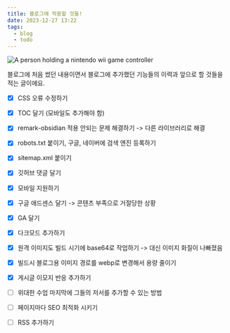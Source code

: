 ```yaml
---
title: 블로그에 적용할 것들!
date: 2023-12-27 13:22
tags:
  - blog
  - todo
---
```



![A person holding a nintendo wii game controller](https://images.unsplash.com/photo-1721332154373-17e78d19b4a4?q=80&w=2535&auto=format&fit=crop&ixlib=rb-4.0.3&ixid=M3wxMjA3fDF8MHxwaG90by1wYWdlfHx8fGVufDB8fHx8fA%3D%3D)

블로그에 처음 썼던 내용이면서 블로그에 추가했던 기능들의 이력과 앞으로 할 것들을 적는 글이에요.

- [x] CSS 오류 수정하기
- [x] TOC 달기 (모바일도 추가해야 함)
- [x] remark-obsidian 적용 안되는 문제 해결하기 -> 다른 라이브러리로 해결
- [x] robots.txt 붙이기, 구글, 네이버에 검색 엔진 등록하기
- [x] sitemap.xml 붙이기
- [x] 깃허브 댓글 달기
- [x] 모바일 지원하기
- [x] 구글 애드센스 달기 -> 콘텐츠 부족으로 거절당한 상황
- [x] GA 달기
- [x] 다크모드 추가하기
- [x] 원격 이미지도 빌드 시기에 base64로 작업하기 -> 대신 이미지 화질이 나빠졌음
- [x] 빌드시 블로그용 이미지 경로를 webp로 변경해서 용량 줄이기
- [x] 게시글 이모지 반응 추가하기
- [ ] 위대한 수업 마지막에 그들의 저서를 추가할 수 있는 방법
- [ ] 페이지마다 SEO 최적화 시키기
- [ ] RSS 추가하기

 